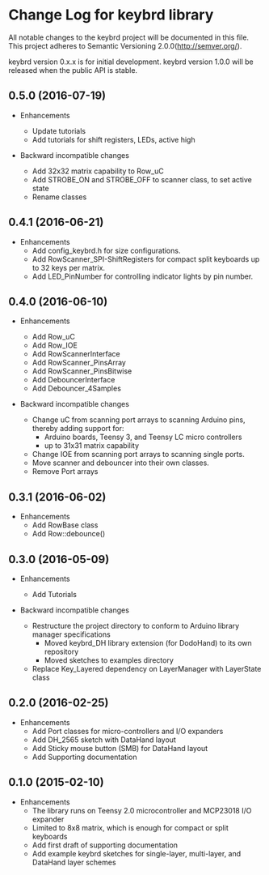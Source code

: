 Change Log for keybrd library
=============================
All notable changes to the keybrd project will be documented in this file.
This project adheres to Semantic Versioning 2.0.0(http://semver.org/).

keybrd version 0.x.x is for initial development.
keybrd version 1.0.0 will be released when the public API is stable.

<!-- Unreleased
------------------ -->

0.5.0 (2016-07-19)
------------------
* Enhancements
  * Update tutorials
  * Add tutorials for shift registers, LEDs, active high

* Backward incompatible changes
  * Add 32x32 matrix capability to Row_uC
  * Add STROBE_ON and STROBE_OFF to scanner class, to set active state
  * Rename classes

0.4.1 (2016-06-21)
------------------
* Enhancements
  * Add config_keybrd.h for size configurations.
  * Add RowScanner_SPI-ShiftRegisters for compact split keyboards up to 32 keys per matrix.
  * Add LED_PinNumber for controlling indicator lights by pin number.

0.4.0 (2016-06-10)
------------------
* Enhancements
  * Add Row_uC
  * Add Row_IOE
  * Add RowScannerInterface
  * Add RowScanner_PinsArray
  * Add RowScanner_PinsBitwise
  * Add DebouncerInterface
  * Add Debouncer_4Samples

* Backward incompatible changes
  * Change uC from scanning port arrays to scanning Arduino pins, thereby adding support for:
    * Arduino boards, Teensy 3, and Teensy LC micro controllers
    * up to 31x31 matrix capability
  * Change IOE from scanning port arrays to scanning single ports.
  * Move scanner and debouncer into their own classes.
  * Remove Port arrays

0.3.1 (2016-06-02)
------------------
* Enhancements
  * Add RowBase class
  * Add Row::debounce()

0.3.0 (2016-05-09)
------------------
* Enhancements
  * Add Tutorials

* Backward incompatible changes
  * Restructure the project directory to conform to Arduino library manager specifications
    * Moved keybrd_DH library extension (for DodoHand) to its own repository
    * Moved sketches to examples directory
  * Replace Key_Layered dependency on LayerManager with LayerState class

0.2.0 (2016-02-25)
------------------
* Enhancements
  * Add Port classes for micro-controllers and I/O expanders
  * Add DH_2565 sketch with DataHand layout
  * Add Sticky mouse button (SMB) for DataHand layout
  * Add Supporting documentation

0.1.0 (2015-02-10)
------------------
* Enhancements
  * The library runs on Teensy 2.0 microcontroller and MCP23018 I/O expander
  * Limited to 8x8 matrix, which is enough for compact or split keyboards
  * Add first draft of supporting documentation
  * Add example keybrd sketches for single-layer, multi-layer, and DataHand layer schemes
